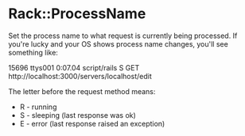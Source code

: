 Rack::ProcessName
=================

Set the process name to what request is currently being processed. If you're
lucky and your OS shows process name changes, you'll see something like:

15696 ttys001    0:07.04 script/rails S GET http://localhost:3000/servers/localhost/edit   

The letter before the request method means:
  * R - running
  * S - sleeping (last response was ok)
  * E - error (last response raised an exception)
